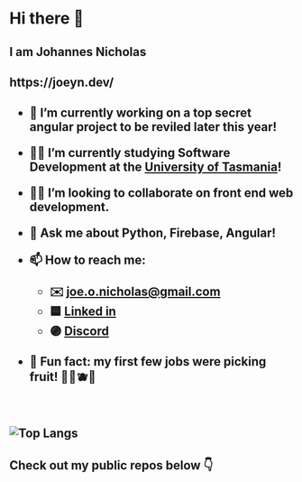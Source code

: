 <h1> Hi there 👋 </h1>
<h2>I am <b>Joh</b>annes <b>Nic</b>holas </h2>
<h2> https://joeyn.dev/ <h2>

- 🔭 I’m currently working on a top secret angular project to be reviled later this year!

- 👨‍🎓 I’m currently studying Software Development at the <a href="https://www.utas.edu.au/">University of Tasmania</a>!

- 💁‍♂️ I’m looking to collaborate on front end web development.

- 💬 Ask me about Python, Firebase, Angular!

- 📫 How to reach me:
  - ✉️ joe.o.nicholas@gmail.com
  - 🟦 <a href="https://www.linkedin.com/in/johannes-nicholas-541175230/">Linked in</a>
  - 🟣 <a href="https://discordapp.com/users/282428409685213184/">Discord</a>

- 🎉 Fun fact: my first few jobs were picking fruit! 🍒🍇🫐🍑

<br>

![Top Langs](https://github-readme-stats.vercel.app/api/top-langs/?username=JohannesNicholas&show_icons=true&layout=compact&theme=dark)

<h2> Check out my public repos below 👇 </h2>
<!--
Fancy seeing you here ;)
-->
